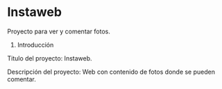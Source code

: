 # Instaweb
Proyecto para ver y comentar fotos.

1. Introducción

Titulo del proyecto: Instaweb.

Descripción del proyecto: Web con contenido de fotos donde se pueden comentar.
